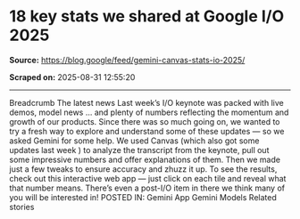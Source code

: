# 18 key stats we shared at Google I/O 2025

**Source:** https://blog.google/feed/gemini-canvas-stats-io-2025/

**Scraped on:** 2025-08-31 12:55:20

---

Breadcrumb
The latest news
Last week’s
I/O keynote
was packed with live demos, model news … and plenty of numbers reflecting the momentum and growth of our products. Since there was so much going on, we wanted to try a fresh way to explore and understand some of these updates — so we asked Gemini for some help. We used
Canvas
(which also got
some updates last week
) to analyze the transcript from the keynote, pull out some impressive numbers and offer explanations of them. Then we made just a few tweaks to ensure accuracy and zhuzz it up.
To see the results, check out
this interactive web app
— just click on each tile and reveal what that number means. There’s even a post-I/O item in there we think many of you will be interested in!
POSTED IN:
Gemini App
Gemini Models
Related stories